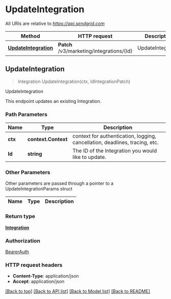 # UpdateIntegration

All URIs are relative to *https://api.sendgrid.com*

Method | HTTP request | Description
------------- | ------------- | -------------
[**UpdateIntegration**](UpdateIntegration.md#UpdateIntegration) | **Patch** /v3/marketing/integrations/{Id} | UpdateIntegration



## UpdateIntegration

> Integration UpdateIntegration(ctx, IdIntegrationPatch)

UpdateIntegration

This endpoint updates an existing Integration.

### Path Parameters


Name | Type | Description
------------- | ------------- | -------------
**ctx** | **context.Context** | context for authentication, logging, cancellation, deadlines, tracing, etc.
**Id** | **string** | The ID of the Integration you would like to update.

### Other Parameters

Other parameters are passed through a pointer to a UpdateIntegrationParams struct


Name | Type | Description
------------- | ------------- | -------------

### Return type

[**Integration**](Integration.md)

### Authorization

[BearerAuth](../README.md#BearerAuth)

### HTTP request headers

- **Content-Type**: application/json
- **Accept**: application/json

[[Back to top]](#) [[Back to API list]](../README.md#documentation-for-api-endpoints)
[[Back to Model list]](../README.md#documentation-for-models)
[[Back to README]](../README.md)

